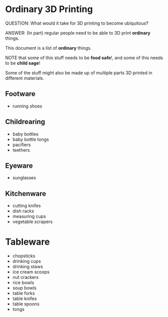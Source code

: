 # Ordinary 3D Printing

QUESTION: What would it take for 3D printing to become ubiquitous‽

ANSWER: (In part) regular people need to be able to 3D print **ordinary** things.

This document is a list of **ordinary** things.

NOTE that some of this stuff needs to be **food safe**!, and some of this needs to be **child sage**!

Some of the stuff might also be made up of multiple parts 3D printed in different materials.


## Footware

* running shoes

## Childrearing

* baby bottles
* baby bottle tongs
* pacifiers
* teethers

## Eyeware

* sunglasses

## Kitchenware

* cutting knifes
* dish racks
* measuring cups
* vegetable scrapers

# Tableware

* chopsticks
* drinking cups
* drinking staws
* ice cream scoops
* nut crackers 
* rice bowls
* soup bowls
* table forks
* table knifes
* table spoons
* tongs
